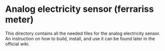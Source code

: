 # Analog electricity sensor (ferrariss meter)

This directory contains all the needed files for the analog electricity sensor.  
An instruction on how to build, install, and use it can be found later in the official wiki.